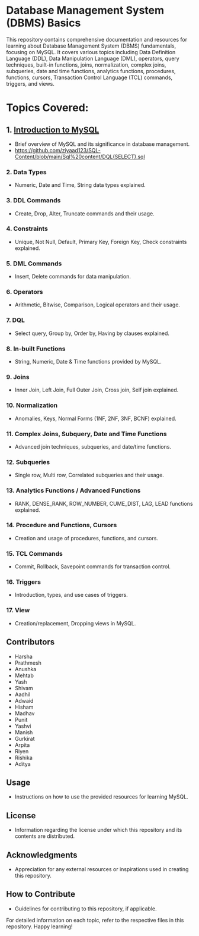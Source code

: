 # Database Management System (DBMS) Basics

This repository contains comprehensive documentation and resources for learning about Database Management System (DBMS) fundamentals, focusing on MySQL. It covers various topics including Data Definition Language (DDL), Data Manipulation Language (DML), operators, query techniques, built-in functions, joins, normalization, complex joins, subqueries, date and time functions, analytics functions, procedures, functions, cursors, Transaction Control Language (TCL) commands, triggers, and views.

# Topics Covered:

## 1. [Introduction to MySQL](https://github.com/ziyaad123/SQL-Content/blob/main/Sql%20content/ddl%2Cdml%2Ccommands.sql)


- Brief overview of MySQL and its significance in database management.
- https://github.com/ziyaad123/SQL-Content/blob/main/Sql%20content/DQL(SELECT).sql

### 2. Data Types
- Numeric, Date and Time, String data types explained.

### 3. DDL Commands
- Create, Drop, Alter, Truncate commands and their usage.

### 4. Constraints
- Unique, Not Null, Default, Primary Key, Foreign Key, Check constraints explained.

### 5. DML Commands
- Insert, Delete commands for data manipulation.

### 6. Operators
- Arithmetic, Bitwise, Comparison, Logical operators and their usage.

### 7. DQL
- Select query, Group by, Order by, Having by clauses explained.

### 8. In-built Functions
- String, Numeric, Date & Time functions provided by MySQL.

### 9. Joins
- Inner Join, Left Join, Full Outer Join, Cross join, Self join explained.

### 10. Normalization
- Anomalies, Keys, Normal Forms (1NF, 2NF, 3NF, BCNF) explained.

### 11. Complex Joins, Subquery, Date and Time Functions
- Advanced join techniques, subqueries, and date/time functions.

### 12. Subqueries
- Single row, Multi row, Correlated subqueries and their usage.

### 13. Analytics Functions / Advanced Functions
- RANK, DENSE_RANK, ROW_NUMBER, CUME_DIST, LAG, LEAD functions explained.

### 14. Procedure and Functions, Cursors
- Creation and usage of procedures, functions, and cursors.

### 15. TCL Commands
- Commit, Rollback, Savepoint commands for transaction control.

### 16. Triggers
- Introduction, types, and use cases of triggers.

### 17. View
- Creation/replacement, Dropping views in MySQL.

## Contributors
- Harsha
- Prathmesh
- Anushka
- Mehtab
- Yash
- Shivam
- Aadhil
- Adwaid
- Hisham
- Madhav
- Punit
- Yashvi
- Manish
- Gurkirat
- Arpita
- Riyen
- Rishika
- Aditya

## Usage
- Instructions on how to use the provided resources for learning MySQL.

## License
- Information regarding the license under which this repository and its contents are distributed.

## Acknowledgments
- Appreciation for any external resources or inspirations used in creating this repository.

## How to Contribute
- Guidelines for contributing to this repository, if applicable.

For detailed information on each topic, refer to the respective files in this repository. Happy learning!
